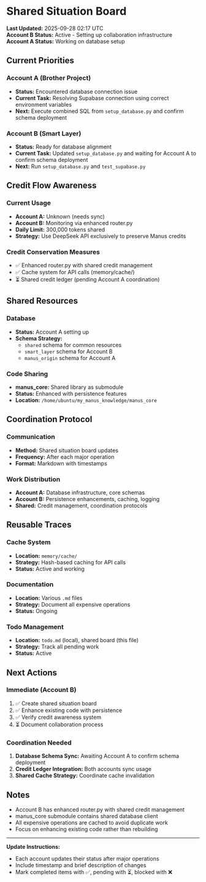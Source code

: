 # Shared Situation Board

**Last Updated:** 2025-09-28 02:17 UTC  
**Account B Status:** Active - Setting up collaboration infrastructure  
**Account A Status:** Working on database setup  

## Current Priorities

### Account A (Brother Project)
- **Status:** Encountered database connection issue
- **Current Task:** Resolving Supabase connection using correct environment variables
- **Next:** Execute combined SQL from `setup_database.py` and confirm schema deployment

### Account B (Smart Layer)
- **Status:** Ready for database alignment
- **Current Task:** Updated `setup_database.py` and waiting for Account A to confirm schema deployment
- **Next:** Run `setup_database.py` and `test_supabase.py`

## Credit Flow Awareness

### Current Usage
- **Account A:** Unknown (needs sync)
- **Account B:** Monitoring via enhanced router.py
- **Daily Limit:** 300,000 tokens shared
- **Strategy:** Use DeepSeek API exclusively to preserve Manus credits

### Credit Conservation Measures
- ✅ Enhanced router.py with shared credit management
- ✅ Cache system for API calls (memory/cache/)
- ⏳ Shared credit ledger (pending Account A coordination)

## Shared Resources

### Database
- **Status:** Account A setting up
- **Schema Strategy:** 
  - `shared` schema for common resources
  - `smart_layer` schema for Account B
  - `manus_origin` schema for Account A

### Code Sharing
- **manus_core:** Shared library as submodule
- **Status:** Enhanced with persistence features
- **Location:** `/home/ubuntu/my_manus_knowledge/manus_core`

## Coordination Protocol

### Communication
- **Method:** Shared situation board updates
- **Frequency:** After each major operation
- **Format:** Markdown with timestamps

### Work Distribution
- **Account A:** Database infrastructure, core schemas
- **Account B:** Persistence enhancements, caching, logging
- **Shared:** Credit management, coordination protocols

## Reusable Traces

### Cache System
- **Location:** `memory/cache/`
- **Strategy:** Hash-based caching for API calls
- **Status:** Active and working

### Documentation
- **Location:** Various `.md` files
- **Strategy:** Document all expensive operations
- **Status:** Ongoing

### Todo Management
- **Location:** `todo.md` (local), shared board (this file)
- **Strategy:** Track all pending work
- **Status:** Active

## Next Actions

### Immediate (Account B)
1. ✅ Create shared situation board
2. ✅ Enhance existing code with persistence
3. ✅ Verify credit awareness system
4. ⏳ Document collaboration process

### Coordination Needed
1. **Database Schema Sync:** Awaiting Account A to confirm schema deployment
2. **Credit Ledger Integration:** Both accounts sync usage
3. **Shared Cache Strategy:** Coordinate cache invalidation

## Notes

- Account B has enhanced router.py with shared credit management
- manus_core submodule contains shared database client
- All expensive operations are cached to avoid duplicate work
- Focus on enhancing existing code rather than rebuilding

---

**Update Instructions:**
- Each account updates their status after major operations
- Include timestamp and brief description of changes
- Mark completed items with ✅, pending with ⏳, blocked with ❌

